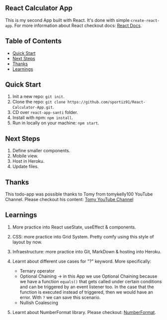 ## React Calculator App

This is my second App built with React. It's done with simple `create-react-app`. For more information about React checkout docs: [React Docs](https://es.reactjs.org/docs/getting-started.html).

## Table of Contents

- [Quick Start](#quick-start)
- [Next Steps](#next-steps)
- [Thanks](#thanks)
- [Learnings](#learnings)

## Quick Start

1. Init a new repo: `git init`.
1. Clone the repo: `git clone https://github.com/sportiz91/React-Calculator-App.git`.
1. CD over `react-app-santi` folder.
1. Install with npm: `npm install`.
1. Run in locally on your machine: `npm start`.

## Next Steps

1. Define smaller components.
1. Mobile view.
1. Host in Heroku.
1. Update files.

## Thanks

This todo-app was possible thanks to Tomy from tomykelly100 YouTube Channel. Please checkout his content: [Tomy YouTube Channel](https://www.youtube.com/channel/UCBeE2qKffzEzRoWns6RZ8UA/videos)

## Learnings

1. More practice into React useState, useEffect & components.
1. CSS: more practice into Grid System. Pretty comfy using this style of layout by now.
1. Infraestructure: more practice into Git, MarkDown & hosting into Heroku.
1. Learnt about different use cases for "?" keyword. More specifically:

   - Ternary operator
   - Optional Chaining -> in this App we use Optional Chaining because we have a function `equals()` that gets called under certain conditions and can be triggered by an event listener too. In the case that the function is executed instead of triggered, then we would have an error. With `?` we can save this scenario.
   - Nullish Coalescing

1. Learnt about NumberFormat library. Please checkout: [NumberFormat](https://www.npmjs.com/package/react-number-format).
